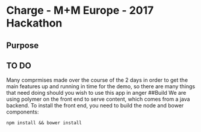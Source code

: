 # Charge - M+M Europe - 2017 Hackathon


## Purpose

## TO DO
Many comprmises made over the course of the 2 days in order to get the main features up and running in time for the demo, so there are many things that need doing should you wish to use this app in anger
##Build
We are using polymer on the front end to serve content, which comes from a java backend.
To install the front end, you need to build the node and bower components:
```
npm install && bower install
```
